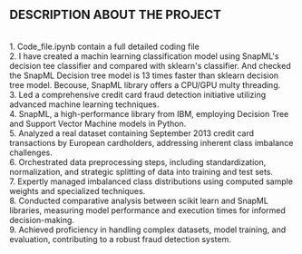 ## DESCRIPTION ABOUT THE PROJECT <br />
<br />
1. Code_file.ipynb contain a full detailed coding file <br />
2. I have created a machin learning classification model using SnapML's decision tee classifier and compared with sklearn's classifier. And checked the SnapML Decision tree model is 13 times faster than sklearn decision tree model. Becouse, SnapML library offers a CPU/GPU multy threading. <br />
3. Led a comprehensive credit card fraud detection initiative utilizing advanced machine learning techniques. <br />
4. SnapML, a high-performance library from IBM, employing Decision Tree and Support Vector Machine models in Python. <br />
5. Analyzed a real dataset containing September 2013 credit card transactions by European cardholders, addressing inherent class imbalance challenges. <br />
6. Orchestrated data preprocessing steps, including standardization, normalization, and strategic splitting of data into training and test sets. <br />
7. Expertly managed imbalanced class distributions using computed sample weights and specialized techniques. <br />
8. Conducted comparative analysis between scikit learn and SnapML libraries, measuring model performance and execution times for informed decision-making. <br />
9. Achieved proficiency in handling complex datasets, model training, and evaluation, contributing to a robust fraud detection system.<br />

